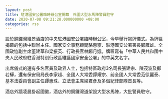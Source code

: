 ```yaml
---
layout: post
title: 駐港國安公署臨時辦公室開幕　外圍大型水馬陣警員駐守
date: 2020-07-08 09:21:28.000000000 +08:00
categories: rss
---
```


設於銅鑼灣維景酒店的中央駐港國安公署臨時辦公室，今早舉行揭牌儀式。為牌匾揭幕的包括中聯辦主任、國家安全事務顧問駱惠寧、駐港國安公署署長鄭雁雄、全國政協副主席董建華和梁振英、行政長官林鄭月娥。牌匾寫有「中華人民共和國中央人民政府駐香港特別行政區維護國家安全公署」的中英文名字。

出席儀式的還有多名官員及政界人士，包括特區政府3名司長張建宗、陳茂波及鄭若驊，還有保安局局長李家超、全國人大常委譚耀宗、前全國人大常委范徐麗泰、基本法委員會副主任譚惠珠、立法會主席梁君彥及多個紀律部隊首長等。

酒店外牆凌晨掛起國徽，酒店外的銅鑼灣道架設大型水馬陣，大批警員駐守。

